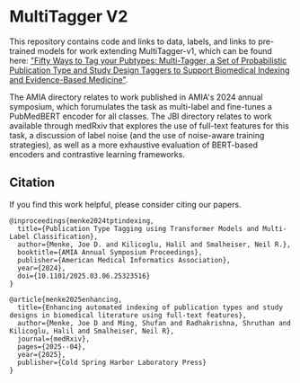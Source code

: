 # MultiTagger V2
This repository contains code and links to data, labels, and links to pre-trained models for work extending MultiTagger-v1, which can be found here: ["Fifty Ways to Tag your Pubtypes: Multi-Tagger, a Set of Probabilistic Publication Type and Study Design Taggers to Support Biomedical Indexing and Evidence-Based Medicine"](https://www.medrxiv.org/content/10.1101/2021.07.13.21260468v1).

The AMIA directory relates to work published in AMIA's 2024 annual symposium, which forumulates the task as multi-label and fine-tunes a PubMedBERT encoder for all classes. The JBI directory relates to work available through medRxiv that explores the use of full-text features for this task, a discussion of label noise (and the use of noise-aware training strategies), as well as a more exhaustive evaluation of BERT-based encoders and contrastive learning frameworks.

## Citation
If you find this work helpful, please consider citing our papers.

```
@inproceedings{menke2024tptindexing,
  title={Publication Type Tagging using Transformer Models and Multi-Label Classification},
  author={Menke, Joe D. and Kilicoglu, Halil and Smalheiser, Neil R.},
  booktitle={AMIA Annual Symposium Proceedings},
  publisher={American Medical Informatics Association},
  year={2024},
  doi={10.1101/2025.03.06.25323516}
}
```
```
@article{menke2025enhancing,
  title={Enhancing automated indexing of publication types and study designs in biomedical literature using full-text features},
  author={Menke, Joe D and Ming, Shufan and Radhakrishna, Shruthan and Kilicoglu, Halil and Smalheiser, Neil R},
  journal={medRxiv},
  pages={2025--04},
  year={2025},
  publisher={Cold Spring Harbor Laboratory Press}
}
```
